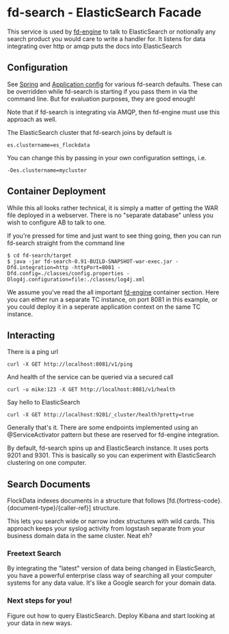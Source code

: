 fd-search - ElasticSearch Facade
===============
This service is used by [fd-engine](../fd-engine) to talk to ElasticSearch or notionally any search product you would care to write a handler for. It listens for data integrating over http or amqp puts the docs into ElasticSearch

## Configuration
See [Spring](src/main/webapp/WEB-INF/spring) and [Application config](src/main/resources/config.properties) for various fd-search defaults. These can be overridden while fd-search is starting if you pass them in via the command line. But for evaluation purposes, they are good enough!

Note that if fd-search is integrating via AMQP, then fd-engine must use this approach as well. 

The ElasticSearch cluster that fd-search joins by default is 

```
es.clustername=es_flockdata
```

You can change this by passing in your own configuration settings, i.e.

```
-Des.clustername=mycluster
```


## Container Deployment
While this all looks rather technical, it is simply a matter of getting the WAR file deployed in a webserver. There is no "separate database" unless you wish to configure AB to talk to one.

If you're pressed for time and just want to see thing going, then you can run fd-search straight from the command line
```
$ cd fd-search/target
$ java -jar fd-search-0.91-BUILD-SNAPSHOT-war-exec.jar -Dfd.integration=http -httpPort=8081 -Dfd.config=./classes/config.properties -Dlog4j.configuration=file:./classes/log4j.xml
```

We assume you've read the all important [fd-engine](../fd-engine) container section. Here you can either run a separate TC instance, on port 8081 in this example, or you could deploy it in a seperate application context on the same TC instance.

## Interacting
There is a ping url

```
curl -X GET http://localhost:8081/v1/ping
```

And health of the service can be queried via a secured call

```
curl -u mike:123 -X GET http://localhost:8081/v1/health
```

Say hello to ElasticSearch
```
curl -X GET http://localhost:9201/_cluster/health?pretty=true
```

Generally that's it. There are some endpoints implemented using an @ServiceActivator pattern but these are reserved for fd-engine integration.

By default, fd-search spins up and ElasticSearch instance. It uses ports 9201 and 9301. This is basically so you can experiment with ElasticSearch clustering on one computer.

## Search Documents
FlockData indexes documents in a structure that follows [fd.{fortress-code}.{document-type}/{caller-ref}] structure. 

This lets you search wide or narrow index structures with wild cards. This approach keeps your syslog activity from logstash separate from your business domain data in the same cluster. Neat eh?

### Freetext Search
By integrating the "latest" version of data being changed in ElasticSearch, you have a powerful enterprise class way of searching all your computer systems for any data value. It's like a Google search for your domain data.

### Next steps for you!
Figure out how to query ElasticSearch. Deploy Kibana and start looking at your data in new ways.

